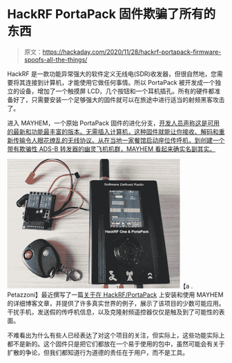# HackRF PortaPack 固件欺骗了所有的东西

> 原文：<https://hackaday.com/2020/11/28/hackrf-portapack-firmware-spoofs-all-the-things/>

HackRF 是一款功能异常强大的软件定义无线电(SDR)收发器，但很自然地，您需要将其连接到计算机，才能使用它做任何事情。所以 PortaPack 被开发成一个独立的设备，增加了一个触摸屏 LCD，几个按钮和一个耳机插孔。所有的硬件都准备好了，只需要安装一个足够强大的固件就可以在旅途中进行适当的射频黑客攻击了。

进入 MAYHEM，一个原始 PortaPack 固件的进化分支，[开发人员声称这是可用的最新和功能最丰富的版本。无需插入计算机，这种固件就能让你接收、解码和重新传输令人眼花缭乱的无线协议。从在当地一家餐馆启动座位传呼机，到创建一个带有欺骗性 ADS-B 转发器的幽灵飞机机群，MAYHEM 看起来确实名副其实。](https://github.com/eried/portapack-mayhem)

[![](img/9dd4a7eb077f3c8ef7a9acc579020e07.png)](https://hackaday.com/wp-content/uploads/2020/11/mayhem_detail.jpg)【a . Petazzoni】最近撰写了一篇[关于在 HackRF/PortaPack](https://telescope.ac/petazzoni/mayhem-the-rf-pentesting-hackrf-portapack-firmware) 上安装和使用 MAYHEM 的详细博客文章，并提供了许多真实世界的例子，展示了该项目的少数可能应用。干扰手机，发送假的传呼机信息，以及克隆射频遥控器仅仅是触及到了可能性的表面。

不难看出为什么有些人已经表达了对这个项目的关注，但实际上，这些功能实际上都不是新的。这个固件只是把它们都放在一个易于使用的包中，虽然可能会有关于扩散的争论，但我们都知道行为道德的责任在于用户，而不是工具。